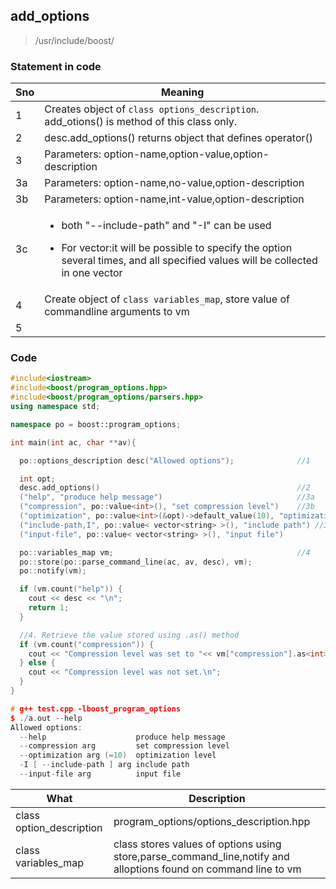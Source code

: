 ## add_options

>/usr/include/boost/

### Statement in code

|Sno|Meaning|
|---|---|
|1| Creates object of `class options_description`. add_otions() is method of this class only.|
|2| desc.add_options() returns object that defines operator()|
|3| Parameters: option-name,option-value,option-description|
|3a| Parameters: option-name,no-value,option-description|
|3b| Parameters: option-name,int-value,option-description|
|3c|<ul><li>both "--include-path" and "-I" can be used</li></ul> <ul><li>For vector:it will be possible to specify the option several times, and all specified values will be collected in one vector</li></ul>|
|4|Create object of `class variables_map`, store value of commandline arguments to vm|
|5|

### Code
```c++
#include<iostream>
#include<boost/program_options.hpp>
#include<boost/program_options/parsers.hpp>
using namespace std;

namespace po = boost::program_options;

int main(int ac, char **av){

  po::options_description desc("Allowed options");              //1

  int opt;
  desc.add_options()                                            //2
  ("help", "produce help message")                              //3a
  ("compression", po::value<int>(), "set compression level")    //3b
  ("optimization", po::value<int>(&opt)->default_value(10), "optimization level")
  ("include-path,I", po::value< vector<string> >(), "include path") //3c
  ("input-file", po::value< vector<string> >(), "input file")

  po::variables_map vm;                                         //4
  po::store(po::parse_command_line(ac, av, desc), vm);
  po::notify(vm);

  if (vm.count("help")) {
    cout << desc << "\n";
    return 1;
  }

  //4. Retrieve the value stored using .as() method
  if (vm.count("compression")) {
    cout << "Compression level was set to "<< vm["compression"].as<int>() << ".\n";
  } else {
    cout << "Compression level was not set.\n";
  }
}

# g++ test.cpp -lboost_program_options
$ ./a.out --help
Allowed options:
  --help                    produce help message
  --compression arg         set compression level
  --optimization arg (=10)  optimization level
  -I [ --include-path ] arg include path
  --input-file arg          input file
```

|What|Description|
|---|---|
|class option_description|program_options/options_description.hpp|
|class variables_map|class stores values of options using store,parse_command_line,notify and alloptions found on command line to vm|
